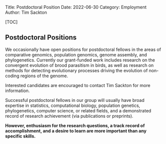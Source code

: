 Title: Postdoctoral Position
Date: 2022-06-30
Category: Employment
Author: Tim Sackton

[TOC]

## Postdoctoral Positions
We occasionally have open positions for postdoctoral fellows in the areas of comparative genomics, population genomics, genome assembly, and phylogenetics. Currently our grant-funded work includes research on the convergent evolution of brood parasitism in birds, as well as research on methods for detecting evolutionary processes driving the evolution of non-coding regions of the genome.

Interested candidates are encouraged to contact Tim Sackton for more information.

Successful postdoctoral fellows in our group will usually have broad expertise in statistics, computational biology, population genetics, phylogenetics, computer science, or related fields, and a demonstrated record of research achievement (via publications or preprints).

**However, enthusiasm for the research questions, a track record of accomplishment, and a desire to learn are more important than any specific skills.**
